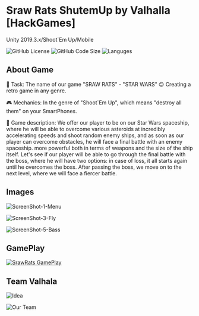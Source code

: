 # Sraw Rats ShutemUp by Valhalla [HackGames]
Unity 2019.3.x/Shoot`Em Up/Mobile

![GitHub License](https://img.shields.io/github/license/IRONKAGE/ShutemUpValhallaHackGames?style=plastic) ![GitHub Code Size](https://img.shields.io/github/languages/code-size/IRONKAGE/ShutemUpValhallaHackGames?style=plastic) ![Languges](https://img.shields.io/github/languages/count/IRONKAGE/ShutemUpValhallaHackGames?style=plastic)

## About Game

🎲 Task:
The name of our game "SRAW RATS" - "STAR WARS" 😉
Creating a retro game in any genre.

🎮 Mechanics:
In the genre of "Shoot`Em Up", which means "destroy all them" on your SmartPhones.

🍭 Game description:
We offer our player to be on our Star Wars spaceship, where he will be able to overcome various asteroids at incredibly accelerating speeds and shoot random enemy ships, and as soon as our player can overcome obstacles, he will face a final battle with an enemy spaceship. more powerful both in terms of weapons and the size of the ship itself. Let's see if our player will be able to go through the final battle with the boss, where he will have two options: in case of loss, it all starts again until he overcomes the boss.
After passing the boss, we move on to the next level, where we will face a fiercer battle.

## Images

![ScreenShot-1-Menu](https://github.com/IRONKAGE/ShutemUpValhallaHackGames/blob/master/Public/ScreenShots/1-Menu.jpg)

![ScreenShot-3-Fly](https://github.com/IRONKAGE/ShutemUpValhallaHackGames/blob/master/Public/ScreenShots/3-Fly.jpg)

![ScreenShot-5-Bass](https://github.com/IRONKAGE/ShutemUpValhallaHackGames/blob/master/Public/ScreenShots/5-Boss.jpg)

## GamePlay

[![SrawRats GamePlay](http://img.youtube.com/vi/KSq_D1FoisU/0.jpg)](http://www.youtube.com/watch?v=KSq_D1FoisU)

## Team Valhala

![Idea](https://github.com/IRONKAGE/ShutemUpValhallaHackGames/blob/master/Public/Team/Idea.jpg)

![Our Team](https://github.com/IRONKAGE/ShutemUpValhallaHackGames/blob/master/Public/Team/Team.jpg)
